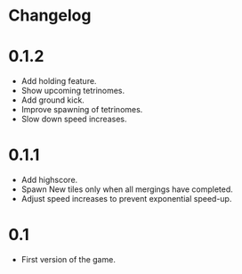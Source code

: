 # Changelog

# 0.1.2

 - Add holding feature.
 - Show upcoming tetrinomes.
 - Add ground kick.
 - Improve spawning of tetrinomes.
 - Slow down speed increases.

# 0.1.1

 - Add highscore.
 - Spawn New tiles only when all mergings have completed.
 - Adjust speed increases to prevent exponential speed-up.

# 0.1

 - First version of the game.
